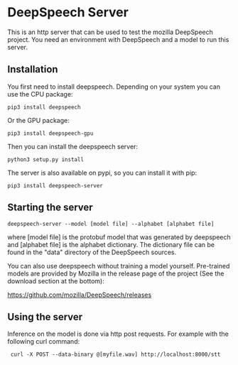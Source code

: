 # DeepSpeech Server

This is an http server that can be used to test the mozilla DeepSpeech project.
You need an environment with DeepSpeech and a model to run this server.

## Installation

You first need to install deepspeech. Depending on your system you can use the
CPU package:

    pip3 install deepspeech

Or the GPU package:

    pip3 install deepspeech-gpu

Then you can install the deepspeech server:

    python3 setup.py install   

The server is also available on pypi, so you can install it with pip:    

    pip3 install deepspeech-server


## Starting the server

    deepspeech-server --model [model file] --alphabet [alphabet file]

where [model file] is the protobuf model that was generated by deepspeech and
[alphabet file] is the alphabet dictionary. The dictionary file can be found in
the "data" directory of the DeepSpeech sources.

You can also use deepspeech without training a model yourself. Pre-trained
models are provided by Mozilla in the release page of the project (See the
download section at the bottom):

https://github.com/mozilla/DeepSpeech/releases


## Using the server

Inference on the model is done via http post requests. For example with the
following curl command:

     curl -X POST --data-binary @[myfile.wav] http://localhost:8000/stt

